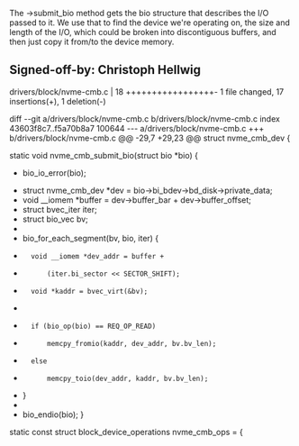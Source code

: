 The ->submit_bio method gets the bio structure that describes the
I/O passed to it.  We use that to find the device we're operating
on, the size and length of the I/O, which could be broken into
discontiguous buffers, and then just copy it from/to the device
memory.

Signed-off-by: Christoph Hellwig <hch at lst.de>
---
 drivers/block/nvme-cmb.c | 18 +++++++++++++++++-
 1 file changed, 17 insertions(+), 1 deletion(-)

diff --git a/drivers/block/nvme-cmb.c b/drivers/block/nvme-cmb.c
index 43603f8c7..f5a70b8a7 100644
--- a/drivers/block/nvme-cmb.c
+++ b/drivers/block/nvme-cmb.c
@@ -29,7 +29,23 @@ struct nvme_cmb_dev {
 
 static void nvme_cmb_submit_bio(struct bio *bio)
 {
-	bio_io_error(bio);
+	struct nvme_cmb_dev *dev = bio->bi_bdev->bd_disk->private_data;
+	void __iomem *buffer = dev->buffer_bar + dev->buffer_offset;
+	struct bvec_iter iter;
+	struct bio_vec bv;
+
+	bio_for_each_segment(bv, bio, iter) {
+		void __iomem *dev_addr = buffer +
+		    (iter.bi_sector << SECTOR_SHIFT);
+		void *kaddr = bvec_virt(&bv);
+
+		if (bio_op(bio) == REQ_OP_READ)
+			memcpy_fromio(kaddr, dev_addr, bv.bv_len);
+		else
+			memcpy_toio(dev_addr, kaddr, bv.bv_len);
+	}
+
+	bio_endio(bio);
 }
 
 static const struct block_device_operations nvme_cmb_ops = {
